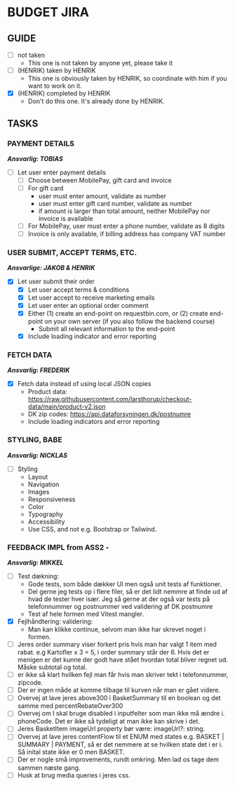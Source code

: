 # BUDGET JIRA

## GUIDE

- [ ] not taken
	- This one is not taken by anyone yet, please take it
- [ ] (HENRIK) taken by HENRIK
	- This one is obviously taken by HENRIK, so coordinate with him if you want to work on it.
- [x] (HENRIK) completed by HENRIK
	- Don't do this one. It's already done by HENRIK.

## TASKS
### PAYMENT DETAILS
***Ansvarlig: TOBIAS***

- [ ] Let user enter payment details
  - [ ] Choose between MobilePay, gift card and invoice
  - [ ] For gift card
    - user must enter amount, validate as number
    - user must enter gift card number, validate as number
    - if amount is larger than total amount, neither MobilePay nor invoice is available
  - [ ] For MobilePay, user must enter a phone number, validate as 8 digits
  - [ ] Invoice is only available, if billing address has company VAT number

### USER SUBMIT, ACCEPT TERMS, ETC.
***Ansvarlige: JAKOB & HENRIK***

- [x] Let user submit their order
  - [x] Let user accept terms & conditions
  - [x] Let user accept to receive marketing emails
  - [x] Let user enter an optional order comment
  - [x] Either (1) create an end-point on requestbin.com, or (2) create end-point on your own server (if you also follow the backend course)
      - Submit all relevant information to the end-point
  - [x] Include loading indicator and error reporting

### FETCH DATA
***Ansvarlig: FREDERIK***

- [x] Fetch data instead of using local JSON copies
  -  Product data: https://raw.githubusercontent.com/larsthorup/checkout-data/main/product-v2.json
  -  DK zip codes: https://api.dataforsyningen.dk/postnumre
  -  Include loading indicators and error reporting
 
### STYLING, BABE
***Ansvarlig: NICKLAS***


- [ ] Styling
  - Layout
  - Navigation
  - Images
  - Responsiveness
  - Color
  - Typography
  - Accessibility
  - Use CSS, and not e.g. Bootstrap or Tailwind.

### FEEDBACK IMPL from ASS2 - 
***Ansvarlig: MIKKEL***


- [ ] Test dækning:
	- Gode tests, som både dækker UI men også unit tests af funktioner.
	- Del gerne jeg tests op i flere filer, så er det lidt nemmre at finde ud af hvad de tester hver især. Jeg så gerne at der også var tests på telefonnummer og postnummer ved validering af DK postnumre
	- Test af hele formen med Vitest mangler.
- [x] Fejlhåndtering: validering:
    - Man kan klikke continue, selvom man ikke har skrevet noget i formen.
- [ ] Jeres order summary viser forkert pris hvis man har valgt 1 item med rabat. e.g Kartofler x 3 = 5, i order summary står der 6. Hvis det er menigen er det kunne der godt have stået hvordan total bliver regnet ud.  Måske subtotal og total.
- [ ] er ikke så klart hvilken fejl man får hvis man skriver tekt i telefonnummer, zipcode.
- [ ] Der er ingen måde at komme tilbage til kurven når man er gået videre.
- [ ] Overvej at lave jeres above300 i BasketSummary til en boolean og det samme med percentRebateOver300
- [ ] Overvej om I skal bruge disabled i inputfelter som man ikke må ændre i. phoneCode. Det er ikke så tydeligt at man ikke kan skrive i det.
- [ ] Jeres BasketItem imageUrl property bør være: imageUrl?: string.
- [ ] Overvej at lave jeres contentFlow til et ENUM med states e.g. BASKET | SUMMARY | PAYMENT, så er det nemmere at se hvilken state det i er i. Så inital state ikke er 0 men BASKET.
- [ ] Der er nogle små improvements, rundt omkring. Men lad os tage dem sammen næste gang.
- [ ] Husk at brug media queries i jeres css.
